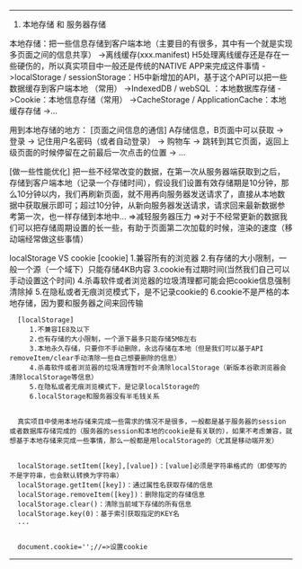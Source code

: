 
-----------
1. 本地存储 和 服务器存储

 本地存储：把一些信息存储到客户端本地（主要目的有很多，其中有一个就是实现多页面之间的信息共享）
    ->离线缓存(xxx.manifest)  H5处理离线缓存还是存在一些硬伤的，所以真实项目中一般还是传统的NATIVE APP来完成这件事情
    ->localStorage / sessionStorage：H5中新增加的API，基于这个API可以把一些数据缓存到客户端本地 （常用）
    ->IndexedDB / webSQL ：本地数据库存储
    ->Cookie：本地信息存储（常用）
    ->CacheStorage / ApplicationCache：本地缓存存储
    ->...

 用到本地存储的地方：
   [页面之间信息的通信]
       A存储信息，B页面中可以获取
       -> 登录
       -> 记住用户名密码（或者自动登录）
       -> 购物车
       -> 跳转到其它页面，返回上级页面的时候停留在之前最后一次点击的位置
       -> ...

   [做一些性能优化]
       把一些不经常改变的数据，在第一次从服务器端获取到之后，存储到客户端本地（记录一个存储时间），假设我们设置有效存储期是10分钟，那么10分钟以内，我们再刷新页面，就不用再向服务器发送请求了，直接从本地数据中获取展示即可；超过10分钟，从新向服务器发送请求，请求回来最新数据参考第一次，也一样存储到本地中...
       =>减轻服务器压力
       =>对于不经常更新的数据我们可以把存储周期设置的长一些，有助于页面第二次加载的时候，渲染的速度（移动端经常做这些事情）


   localStorage VS cookie
      [cookie]
         1.兼容所有的浏览器
         2.有存储的大小限制，一般一个源（一个域下）只能存储4KB内容
         3.cookie有过期时间(当然我们自己可以手动设置这个时间)
         4.杀毒软件或者浏览器的垃圾清理都可能会把cookie信息强制清除掉
         5.在隐私或者无痕浏览模式下，是不记录cookie的
         6.cookie不是严格的本地存储，因为要和服务器之间来回传输

      [localStorage]
         1.不兼容IE8及以下
         2.也有存储的大小限制，一个源下最多只能存储5MB左右
         3.本地永久存储，只要你不手动删除，永远存储在本地（但是我们可以基于API  removeItem/clear手动清除一些自己想要删除的信息）
         4.杀毒软件或者浏览器的垃圾清理暂时不会清除localStorage（新版本谷歌浏览器会清除localStorage等信息）
         5.在隐私或者无痕浏览模式下，是记录localStorage的
         6.localStorage和服务器没有半毛钱关系


      真实项目中使用本地存储来完成一些需求的情况不是很多，一般都是基于服务器的session或者数据库存储完成的（服务器的session和本地的cookie是有关联的），如果不考虑兼容，就想基于本地存储来完成一些事情，那么一般都是用localStorage的（尤其是移动端开发）


      localStorage.setItem([key],[value])：[value]必须是字符串格式的（即使写的不是字符串，也会默认转换为字符串）
      localStorage.getItem([key])：通过属性名获取存储的信息
      localStorage.removeItem([key])：删除指定的存储信息
      localStorage.clear()：清除当前域下存储的所有信息
      localStorage.key(0)：基于索引获取指定的KEY名
      ...


      document.cookie='';//=>设置cookie

------------



































